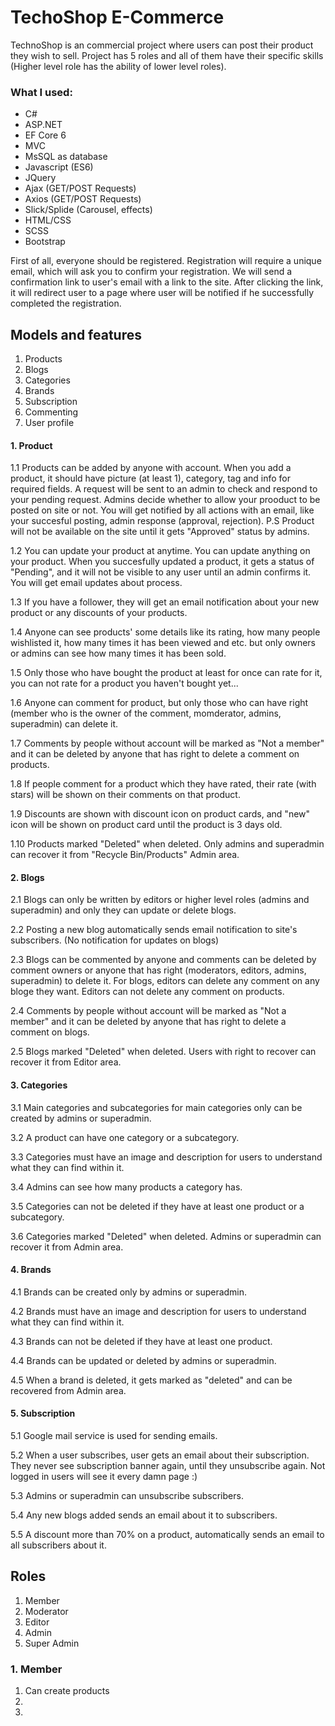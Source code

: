 # TechoShop E-Commerce

TechnoShop is an commercial project where users can post their product they wish to sell. Project has 5 roles and all of them have their specific skills (Higher level role has the ability of lower level roles).

<h3> What I used: </h3>
<ul>
  	<li>C#</li>
  	<li>ASP.NET</li>
  	<li>EF Core 6</li>
  	<li>MVC</li>
  	<li>MsSQL as database</li>
  	<li>Javascript (ES6)</li>
  	<li>JQuery</li>
  	<li>Ajax (GET/POST Requests)</li>
  	<li>Axios (GET/POST Requests)</li>
  	<li>Slick/Splide (Carousel, effects)</li>
  	<li>HTML/CSS</li>
  	<li>SCSS</li>
  	<li>Bootstrap</li>
</ul>


First of all, everyone should be registered. Registration will require a unique email, which will ask you to confirm your registration. We will send a confirmation link to user's email with a link to the site. After clicking the link, it will redirect user to a page where user will be notified if he successfully completed the registration.

<h2> Models and features </h2>
<ol>
	<li>Products</li>
	<li>Blogs</li>
	<li>Categories</li>
	<li>Brands</li>
	<li>Subscription</li>
  	<li>Commenting</li>
  	<li>User profile</li>
</ol>



<h4>1. Product</h4>

1.1 Products can be added by anyone with account. When you add a product, it should have picture (at least 1), category, tag and info for required fields. A request will be sent to an admin to check and respond to your pending request. Admins decide whether to allow your prooduct to be posted on site or not. You will get notified by all actions with an email, like your succesful posting, admin response (approval, rejection).
	P.S Product will not be available on the site until it gets "Approved" status by admins.
	
1.2 You can update your product at anytime. You can update anything on your product. When you succesfully updated a product, it gets a status of "Pending", and it will not be visible to any user until an admin confirms it. You will get email updates about process.

1.3 If you have a follower, they will get an email notification about your new product or any discounts of your products. 

1.4 Anyone can see products' some details like its rating, how many people wishlisted it, how many times it has been viewed and etc. but only owners or admins can see how many times it has been sold.

1.5 Only those who have bought the product at least for once can rate for it, you can not rate for a product you haven't bought yet...

1.6 Anyone can comment for product, but only those who can have right (member who is the owner of the comment, momderator, admins, superadmin) can delete it. 

1.7 Comments by people without account will be marked as "Not a member" and it can be deleted by anyone that has right to delete a comment on products.

1.8 If people comment for a product which they have rated, their rate (with stars) will be shown on their comments on that product.

1.9 Discounts are shown with discount icon on product cards, and "new" icon will be shown on product card until the product is 3 days old.

1.10 Products marked "Deleted" when deleted. Only admins and superadmin can recover it from "Recycle Bin/Products" Admin area.

<h4>2. Blogs</h4>

2.1 Blogs can only be written by editors or higher level roles (admins and superadmin) and only they can update or delete blogs.

2.2 Posting a new blog automatically sends email notification to site's subscribers. (No notification for updates on blogs)

2.3 Blogs can be commented by anyone and comments can be deleted by comment owners or anyone that has right (moderators, editors, admins, superadmin) to delete it. For blogs, editors can delete any comment on any bloge they want. Editors can not delete any comment on products.

2.4 Comments by people without account will be marked as "Not a member" and it can be deleted by anyone that has right to delete a comment on blogs.

2.5 Blogs marked "Deleted" when deleted. Users with right to recover can recover it from Editor area.



<h4>3. Categories</h4>

3.1 Main categories and subcategories for main categories only can be created by admins or superadmin.

3.2 A product can have one category or a subcategory.

3.3 Categories must have an image and description for users to understand what they can find within it.

3.4 Admins can see how many products a category has.

3.5 Categories can not be deleted if they have at least one product or a subcategory.

3.6 Categories marked "Deleted" when deleted. Admins or superadmin can recover it from Admin area.


<h4>4. Brands</h4>

4.1 Brands can be created only by admins or superadmin.

4.2 Brands must have an image and description for users to understand what they can find within it.

4.3 Brands can not be deleted if they have at least one product.

4.4 Brands can be updated or deleted by admins or superadmin.

4.5 When a brand is deleted, it gets marked as "deleted" and can be recovered from Admin area.


<h4>5. Subscription</h4>

5.1 Google mail service is used for sending emails.

5.2 When a user subscribes, user gets an email about their subscription. They never see subscription banner again, until they unsubscribe again. Not logged in users will see it every damn page :)

5.3 Admins or superadmin can unsubscribe subscribers.

5.4 Any new blogs added sends an email about it to subscribers.

5.5 A discount more than 70% on a product, automatically sends an email to all subscribers about it.




<h2> Roles </h2>
<ol>
	<li>Member</li>
	<li>Moderator</li>
	<li>Editor</li>
  	<li>Admin</li>
  	<li>Super Admin</li>
</ol>

<h3> 1. Member </h3>
<ol>
	<li>Can create products</li>
	<li></li>
	<li></li>
</ol>
